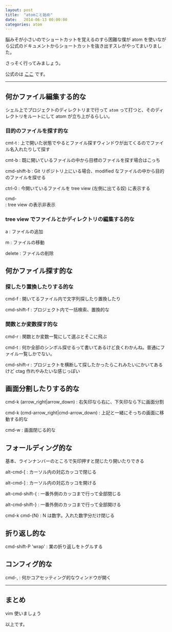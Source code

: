 ```yaml
---
layout: post
title:  "atomこと始め"
date:   2014-06-13 00:00:00
categories: atom
---
```


脳みそが小さいのでショートカットを覚えるのすら困難な僕が atom を使いながら公式のドキュメントからショートカットを抜き出すスレがやってまいりました。

さっそく行ってみましょう。

公式のは [ここ](https://atom.io/docs/v0.103.0/getting-started) です。

-----------------------------

## 何かファイル編集する的な

シェル上でプロジェクトのディレクトリまで行って `atom` って打つと、そのディレクトリをルートにして atom が立ち上がるらしい。

### 目的のファイルを探す的な

cmt-t
: 上で開いた状態でやるとファイル探すウィンドウが出てくるのでファイル名入れたりして探す

cmt-b
: 既に開いているファイルの中から目標のファイルを探す場合はこっち

cmd-shift-b
: Git リポジトリ上にいる場合、modified なファイルの中から目的のファイルを探せる

ctrl-0
: 今開いているファイルを tree view (左側に出てる奴) に表示する

cmd-\
: tree view の表示非表示

### tree view でファイルとかディレクトリの編集する的な

a
: ファイルの追加

m
: ファイルの移動

delete
: ファイルの削除

## 何かファイル探す的な

### 探したり置換したりする的な

cmd-f
: 開いてるファイル内で文字列探したり置換したり

cmd-shift-f
: プロジェクト内で一括検索、置換的な

### 関数とか変数探す的な

cmd-r
: 関数とか変数一覧にして選ぶとそこに飛ぶ

cmd-t
: 何か全部のシンボル探せるって書いてあるけど良くわかんね。普通にファイル一覧しかでない。

cmd-shift-r
: プロジェクトを横断して探したかったらこれみたいにかいてあるけど ctag 作れやみたいな感じっぽい

## 画面分割したりする的な

cmd-k (arrow_right|arrow_down)
: 右矢印なら右に、下矢印なら下に画面分割

cmd-k (cmd-arrow_right|cmd-arrow_down)
: 上記と一緒にそっちの画面に移動する的な

cmd-w
: 画面閉じる的な

## フォールディング的な

基本、ラインナンバーのところで矢印押すと閉じたり開いたりできる

alt-cmd-[
: カーソル内の対応カッコで閉じる

alt-cmd-]
: カーソル内の対応カッコを開ける

alt-cmd-shift-{
: 一番外側のカッコまで行って全部閉じる

alt-cmd-shift-}
: 一番外側のカッコまで行って全部開ける

cmd-k cmd-{N}
: N は数字。入れた数字分だけ閉じる


## 折り返し的な

cmd-shift-P 'wrap'
: 業の折り返しをトグルする

## コンフィグ的な

cmd-,
: 何かコアセッティング的なウィンドウが開く

--------------------------

## まとめ

vim 使いましょう

以上です。
